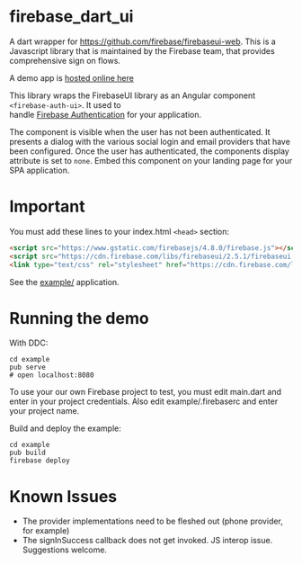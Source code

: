# firebase_dart_ui


A dart wrapper for https://github.com/firebase/firebaseui-web. This is a Javascript library
that is maintained by the Firebase team, that provides comprehensive sign on flows. 

A demo app is [hosted online here](https://dart-ui-demo.firebaseapp.com/)

This library wraps the FirebaseUI library as an Angular component `<firebase-auth-ui>`. It used to  
handle [Firebase Authentication](https://firebase.google.com/docs/auth/) for your application.


The component is visible when the user has not been authenticated. It presents a dialog with
 the various social login and email providers that have been configured. Once the user
has authenticated, the components display attribute is set to `none`.  Embed this component
on your landing page for your SPA application.


# Important

You must add these lines to your index.html `<head>` section:

```html
<script src="https://www.gstatic.com/firebasejs/4.8.0/firebase.js"></script>
<script src="https://cdn.firebase.com/libs/firebaseui/2.5.1/firebaseui.js"></script>
<link type="text/css" rel="stylesheet" href="https://cdn.firebase.com/libs/firebaseui/2.5.1/firebaseui.css" />
```

See the [example/](https://github.com/wstrange/firebase_dart_ui/tree/master/example) application.

# Running the demo

With DDC:

```
cd example
pub serve
# open localhost:8080
```

To use your our own Firebase project to test, you must edit main.dart and
enter in your project credentials. Also edit example/.firebaserc and enter your project name. 

Build and deploy the example:
 
```
cd example
pub build
firebase deploy
 ```
 

# Known Issues

* The provider implementations need to be fleshed out (phone provider, for example)
* The signInSuccess callback does not get invoked. JS interop issue. Suggestions
welcome.
